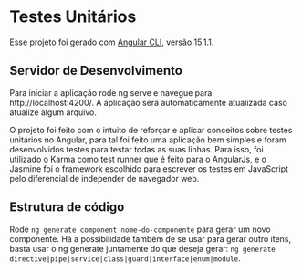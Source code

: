 # Testes Unitários

Esse projeto foi gerado com [Angular CLI](https://github.com/angular/angular-cli), versão 15.1.1.

## Servidor de Desenvolvimento 

Para iniciar a aplicação rode ng serve e navegue para http://localhost:4200/. A aplicação será automaticamente atualizada caso atualize algum arquivo.

O projeto foi feito com o intuito de reforçar e aplicar conceitos sobre testes unitários no Angular, para tal foi feito uma aplicação bem simples e foram desenvolvidos testes para testar todas as suas linhas. Para isso, foi utilizado o Karma como test runner que é feito para o AngularJs, e o Jasmine foi o framework escolhido para escrever os testes em JavaScript pelo diferencial de independer de navegador web.

## Estrutura de código

Rode `ng generate component nome-do-componente` para gerar um novo componente. Há a possibilidade também de se usar para gerar outro itens, basta usar o ng generate juntamente do que deseja gerar: `ng generate directive|pipe|service|class|guard|interface|enum|module`.

